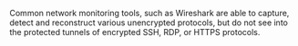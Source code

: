 Common network monitoring tools, such as Wireshark are able to capture, detect and reconstruct various unencrypted protocols, but do not see into the protected tunnels of encrypted SSH, RDP, or HTTPS protocols.
